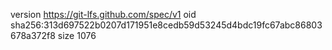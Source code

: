 version https://git-lfs.github.com/spec/v1
oid sha256:313d697522b0207d171951e8cedb59d53245d4bdc19fc67abc86803678a372f8
size 1076
